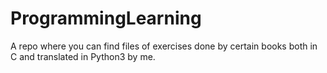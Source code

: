# ProgrammingLearning
A repo where you can find files of exercises done by certain books both in C and translated in Python3 by me. 
